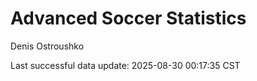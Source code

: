 # Advanced Soccer Statistics
Denis Ostroushko

<!-- gfm -->

Last successful data update: 2025-08-30 00:17:35 CST
